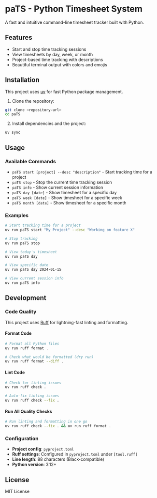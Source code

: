# paTS - Python Timesheet System

A fast and intuitive command-line timesheet tracker built with Python.

## Features

- Start and stop time tracking sessions
- View timesheets by day, week, or month
- Project-based time tracking with descriptions
- Beautiful terminal output with colors and emojis

## Installation

This project uses [uv](https://docs.astral.sh/uv/) for fast Python package management.

1. Clone the repository:
```bash
git clone <repository-url>
cd paTS
```

2. Install dependencies and the project:
```bash
uv sync
```

## Usage

### Available Commands

- `paTS start [project] --desc "description"` - Start tracking time for a project
- `paTS stop` - Stop the current time tracking session
- `paTS info` - Show current session information
- `paTS day [date]` - Show timesheet for a specific day
- `paTS week [date]` - Show timesheet for a specific week  
- `paTS month [date]` - Show timesheet for a specific month

### Examples

```bash
# Start tracking time for a project
uv run paTS start "My Project" --desc "Working on feature X"

# Stop tracking
uv run paTS stop

# View today's timesheet
uv run paTS day

# View specific date
uv run paTS day 2024-01-15

# View current session info
uv run paTS info
```

## Development

### Code Quality

This project uses [Ruff](https://docs.astral.sh/ruff/) for lightning-fast linting and formatting.

#### Format Code
```bash
# Format all Python files
uv run ruff format .

# Check what would be formatted (dry run)
uv run ruff format --diff .
```

#### Lint Code
```bash
# Check for linting issues
uv run ruff check .

# Auto-fix linting issues
uv run ruff check --fix .
```

#### Run All Quality Checks
```bash
# Run linting and formatting in one go
uv run ruff check --fix . && uv run ruff format .
```

### Configuration

- **Project config**: `pyproject.toml`
- **Ruff settings**: Configured in `pyproject.toml` under `[tool.ruff]`
- **Line length**: 88 characters (Black-compatible)
- **Python version**: 3.12+

## License

MIT License